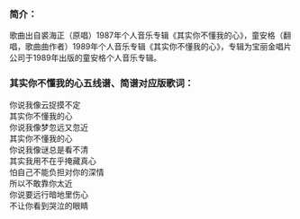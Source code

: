

### 简介：

歌曲出自裘海正（原唱）1987年个人音乐专辑《其实你不懂我的心》，童安格（翻唱，歌曲曲作者）1989年个人音乐专辑《其实你不懂我的心》，专辑为宝丽金唱片公司于1989年出版的童安格个人音乐专辑。

### 其实你不懂我的心五线谱、简谱对应版歌词：

你说我像云捉摸不定  
其实你不懂我的心  
你说我像梦忽远又忽近  
其实你不懂我的心  
你说我像谜总是看不清  
其实我用不在乎掩藏真心  
怕自己不能负担对你的深情  
所以不敢靠你太近  
你说要远行暗地里伤心  
不让你看到哭泣的眼睛  

